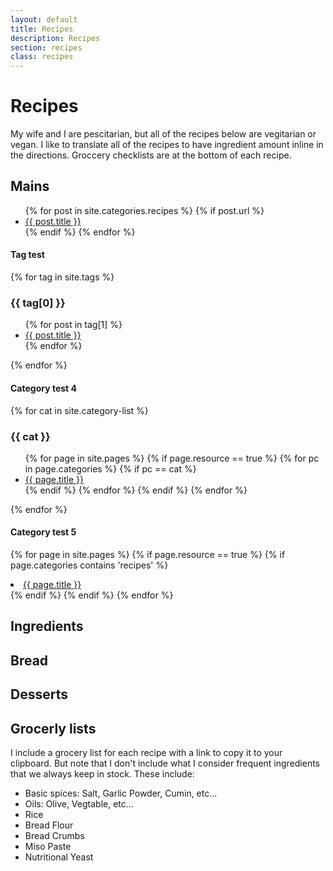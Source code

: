 ```yaml
---
layout: default
title: Recipes
description: Recipes
section: recipes
class: recipes
---
```


<div class="article" markdown="1">

# Recipes
My wife and I are pescitarian, but all of the recipes below are vegitarian or vegan. I like to translate all of the recipes to have ingredient amount inline in the directions. Groccery checklists are at the bottom of each recipe.

## Mains
<ul>
  {% for post in site.categories.recipes %}
    {% if post.url %}
        <li><a href="{{ post.url }}">{{ post.title }}</a></li>
    {% endif %}
  {% endfor %}
</ul>

#### Tag test
{% for tag in site.tags %}
  <h3>{{ tag[0] }}</h3>
  <ul>
    {% for post in tag[1] %}
      <li><a href="{{ post.url }}">{{ post.title }}</a></li>
    {% endfor %}
  </ul>
{% endfor %}

#### Category test 4
<!-- Using https://stackoverflow.com/questions/17118551/generating-a-list-of-pages-not-posts-in-a-given-category#17913214 -->
{% for cat in site.category-list %}
### {{ cat }}
<ul>
  {% for page in site.pages %}
    {% if page.resource == true %}
      {% for pc in page.categories %}
        {% if pc == cat %}
          <li><a href="{{ page.url }}">{{ page.title }}</a></li>
        {% endif %}   <!-- cat-match-p -->
      {% endfor %}  <!-- page-category -->
    {% endif %}   <!-- resource-p -->
  {% endfor %}  <!-- page -->
</ul>
{% endfor %}  <!-- cat -->

#### Category test 5
<!-- Using https://stackoverflow.com/questions/17118551/generating-a-list-of-pages-not-posts-in-a-given-category#17913214 -->
{% for page in site.pages %}
  {% if page.resource == true %}
    {% if page.categories contains 'recipes' %}
            <li><a href="{{ page.url }}">{{ page.title }}</a></li>
    {% endif %}
  {% endif %}
{% endfor %}


## Ingredients
## Bread
## Desserts

## Grocerly lists
I include a grocery list for each recipe with a link to copy it to your clipboard. But note that I don't include what I consider frequent ingredients that we always keep in stock. These include:
* Basic spices: Salt, Garlic Powder, Cumin, etc...
* Oils: Olive, Vegtable, etc...
* Rice
* Bread Flour
* Bread Crumbs
* Miso Paste
* Nutritional Yeast

</div>
